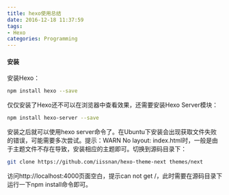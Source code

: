 ```yaml
---
title: hexo使用总结
date: 2016-12-18 11:37:59
tags:
- Hexo
categories: Programming
---
```



#### 安装

安装Hexo：

```Bash
npm install hexo --save
```

仅仅安装了Hexo还不可以在浏览器中查看效果，还需要安装Hexo Server模块：

```Bash
npm install hexo-server --save
```

安装之后就可以使用hexo server命令了。在Ubuntu下安装会出现获取文件失败的错误，可能需要多次尝试。提示：WARN  No layout: index.html时，一般是由于主题文件不存在导致，安装相应的主题即可。切换到源码目录下：

```Bash
git clone https://github.com/iissnan/hexo-theme-next themes/next
```

访问http://localhost:4000页面空白，提示can not get /，此时需要在源码目录下运行一下npm install命令即可。

